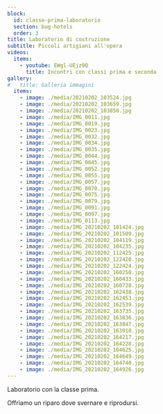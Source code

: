```yaml
---
block: 
  id: classe-prima-laboratorio
  section: bug-hotels
  order: 3
title: Laboratorio di costruzione
subtitle: Piccoli artigiani all'opera
videos:
  items:
    - youtube: EWgl-UEjz9Q
      title: Incontri con classi prima e seconda
gallery:
#   title: Galleria immagini
  items:
    - image: ./media/20210202_103524.jpg
    - image: ./media/20210202_103659.jpg
    - image: ./media/20210202_103850.jpg
    - image: ./media/IMG_0011.jpg
    - image: ./media/IMG_0019.jpg
    - image: ./media/IMG_0023.jpg
    - image: ./media/IMG_0032.jpg
    - image: ./media/IMG_0034.jpg
    - image: ./media/IMG_0035.jpg
    - image: ./media/IMG_0044.jpg
    - image: ./media/IMG_0045.jpg
    - image: ./media/IMG_0052.jpg
    - image: ./media/IMG_0055.jpg
    - image: ./media/IMG_0057.jpg
    - image: ./media/IMG_0070.jpg
    - image: ./media/IMG_0075.jpg
    - image: ./media/IMG_0079.jpg
    - image: ./media/IMG_0091.jpg
    - image: ./media/IMG_0097.jpg
    - image: ./media/IMG_0113.jpg
    - image: ./media/IMG_20210202_101424.jpg
    - image: ./media/IMG_20210202_101509.jpg
    - image: ./media/IMG_20210202_104119.jpg
    - image: ./media/IMG_20210202_104235.jpg
    - image: ./media/IMG_20210202_112425.jpg
    - image: ./media/IMG_20210202_122420.jpg
    - image: ./media/IMG_20210202_122424.jpg
    - image: ./media/IMG_20210202_160250.jpg
    - image: ./media/IMG_20210202_160433.jpg
    - image: ./media/IMG_20210202_160728.jpg
    - image: ./media/IMG_20210202_162438.jpg
    - image: ./media/IMG_20210202_162453.jpg
    - image: ./media/IMG_20210202_162539.jpg
    - image: ./media/IMG_20210202_163735.jpg
    - image: ./media/IMG_20210202_163836.jpg
    - image: ./media/IMG_20210202_163847.jpg
    - image: ./media/IMG_20210202_163918.jpg
    - image: ./media/IMG_20210202_164217.jpg
    - image: ./media/IMG_20210202_164228.jpg
    - image: ./media/IMG_20210202_164625.jpg
    - image: ./media/IMG_20210202_164649.jpg
    - image: ./media/IMG_20210202_164740.jpg
    - image: ./media/IMG_20210202_164926.jpg
---
```


Laboratorio con la classe prima.

Offriamo un riparo dove svernare e riprodursi.
